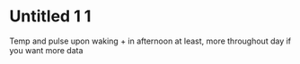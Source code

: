 # Untitled 1 1
Temp and pulse upon waking + in afternoon at least, more throughout day if you want more data